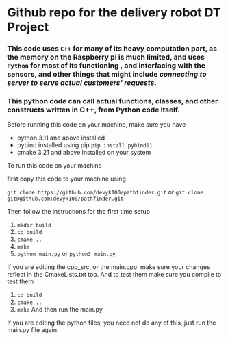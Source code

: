 # Github repo for the delivery robot DT Project

### This code uses `C++` for many of its heavy computation part, as the memory on the Raspberry pi is much limited, and uses `Python` for most of its functioning , and interfacing with the sensors, and other things that might include *connecting to server to serve actual customers' requests*.

### This python code can call actual functions, classes, and other constructs written  in C++, from Python code itself.

Before running this code on your machine, make sure you have 
- python 3.11 and above installed
- pybind installed using pip `pip install pybind11`
- cmake 3.21 and above installed on your system

To run this code on your machine

first copy this code to your machine using

`git clone https://github.com/devyk100/pathfinder.git` or `git clone git@github.com:devyk100/pathfinder.git`

Then follow the instructions for the first time setup
1. `mkdir build`
2. `cd build`
3. `cmake ..`
4. `make`
5. `python main.py` or `python3 main.py`

If you are editing the cpp_src, or the main.cpp, make sure your changes reflect in the CmakeLists.txt too. And to test them make sure you compile to test them
1. `cd build`
2. `cmake ..`
3. `make`
And then run the main.py

If you are editing the python files, you need not do any of this, just run the main.py file again.
